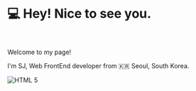 <!-- <img align="right" src="">  -->

<h1> 💻 Hey! Nice to see you. </h1>
<br>
<p> Welcome to my page! </p>
<p> I'm SJ, Web FrontEnd developer from 🇰🇷 Seoul, South Korea. </p>

![HTML 5](https://img.shields.io/badge/-HTML5-F05032?style=for-the-badge&logo=html5&logoColor=ffffff)
